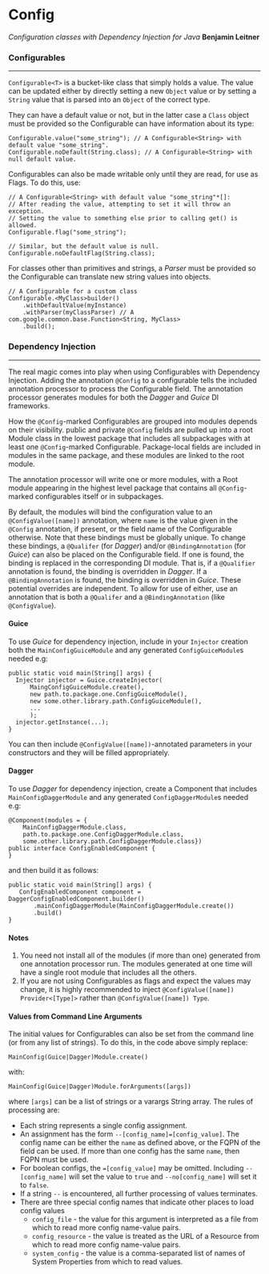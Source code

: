 # Config
*Configuration classes with Dependency Injection for Java*
**Benjamin Leitner**

### Configurables
-----
`Configurable<T>` is a bucket-like class that simply holds a value.
The value can be updated either by directly setting a new `Object`
value or by setting a `String` value that is parsed into an `Object`
of the correct type.

They can have a default value or not, but in the latter case a `Class`
object must be provided so the Configurable can have information about
its type:

    Configurable.value("some_string"); // A Configurable<String> with default value "some_string". 
    Configurable.noDefault(String.class); // A Configurable<String> with null default value.

Configurables can also be made writable only until they are read, for
use as Flags.  To do this, use:

    // A Configurable<String> with default value "some_string"*[]: 
    // After reading the value, attempting to set it will throw an exception.
    // Setting the value to something else prior to calling get() is allowed.
    Configurable.flag("some_string");
    
    // Similar, but the default value is null.
    Configurable.noDefaultFlag(String.class);

For classes other than primitives and strings, a *Parser* must be
provided so the Configurable can translate new string values into objects.

    // A Configurable for a custom class
    Configurable.<MyClass>builder()
        .withDefaultValue(myInstance)
        .withParser(myClassParser) // A com.google.common.base.Function<String, MyClass>
        .build();

### Dependency Injection
-----
The real magic comes into play when using Configurables with Dependency Injection. Adding the
annotation `@Config` to a configurable tells the included annotation processor to process the
Configurable field. The annotation processor generates modules for both the *Dagger* and *Guice*
DI frameworks.

How the `@Config`-marked Configurables are grouped into modules depends on their visibility.
public and private `@Config` fields are pulled up into a root Module class in the lowest package
that includes all subpackages with at least one `@Config`-marked Configurable.  Package-local fields
are included in modules in the same package, and these modules are linked to the root module.

The annotation processor will write one or more modules, with a Root module appearing in the highest
level package that contains all `@Config`-marked configurables itself or in subpackages.

By default, the modules will bind the configuration value to an `@ConfigValue([name])` annotation,
where `name` is the value given in the `@Config` annotation, if present, or the field name of the
Configurable otherwise.  Note that these bindings must be globally unique.  To change these
bindings, a `@Qualifer` (for *Dagger*) and/or `@BindingAnnotation` (for *Guice*) can also be placed
on the Configurable field.  If one is found, the binding is replaced in the corresponding DI module.
That is, if a `@Qualifier` annotation is found, the binding is overridden in *Dagger*.  If a
`@BindingAnnotation` is found, the binding is overridden in *Guice*.  These potential overrides are
independent.  To allow for use of either, use an annotation that is both a `@Qualifer` and a
`@BindingAnnotation` (like `@ConfigValue`).

#### Guice
To use *Guice* for dependency injection, include in your `Injector` creation both the
`MainConfigGuiceModule` and any generated `ConfigGuiceModule`s needed e.g:

    public static void main(String[] args) {
      Injector injector = Guice.createInjector(
          MaingConfigGuiceModule.create(),
          new path.to.package.one.ConfigGuiceModule(),
          new some.other.library.path.ConfigGuiceModule(),
          ...
          );
      injector.getInstance(...);
    }


    
You can then include `@ConfigValue([name])`-annotated parameters in your constructors and they will
be filled appropriately.

#### Dagger
To use *Dagger* for dependency injection, create a Component that includes `MainConfigDaggerModule`
 and any generated `ConfigDaggerModule`s needed e.g:

    @Component(modules = {
        MainConfigDaggerModule.class,
        path.to.package.one.ConfigDaggerModule.class,
        some.other.library.path.ConfigDaggerModule.class})
    public interface ConfigEnabledComponent {
    }

and then build it as follows:

    public static void main(String[] args) {
       ConfigEnabledComponent component = DaggerConfigEnabledComponent.builder()
           .mainConfigDaggerModule(MainConfigDaggerModule.create())
           .build()
    }

#### Notes
1. You need not install all of the modules (if more than one) generated from one annotation
 processor run.  The modules generated at one time will have a single root module that includes
 all the others.
2. If you are not using Configurables as flags and expect the values may change, it is highly
  recommended to inject `@ConfigValue([name]) Provider<[Type]>` rather than
  `@ConfigValue([name]) Type`. 
   
#### Values from Command Line Arguments
The initial values for Configurables can also be set from the command line (or from any list of
strings).  To do this, in the code above simply replace:

    MainConfig(Guice|Dagger)Module.create()
    
with:

    MainConfig(Guice|Dagger)Module.forArguments([args])

where `[args]` can be a list of strings or a varargs String array.  The rules of processing are:

* Each string represents a single config assignment.
* An assignment has the form `--[config_name]=[config_value]`.  The config name can be either
the `name` as defined above, or the FQPN of the field can be used.  If more than one config has
the same `name`, then FQPN must be used.
* For boolean configs, the `=[config_value]` may be omitted.  Including `--[config_name]` will set
the value to `true` and `--no[config_name]` will set it to `false`.
* If a string `--` is encountered, all further processing of values terminates.
* There are three special config names that indicate other places to load config values
    * `config_file` - the value for this argument is interpreted as a file from which to read more
  config name-value pairs.
    * `config_resource` - the value is treated as the URL of a Resource from which to read more
  config name-value pairs.
    * `system_config` - the value is a comma-separated list of names of System Properties from which
  to read values.
 
